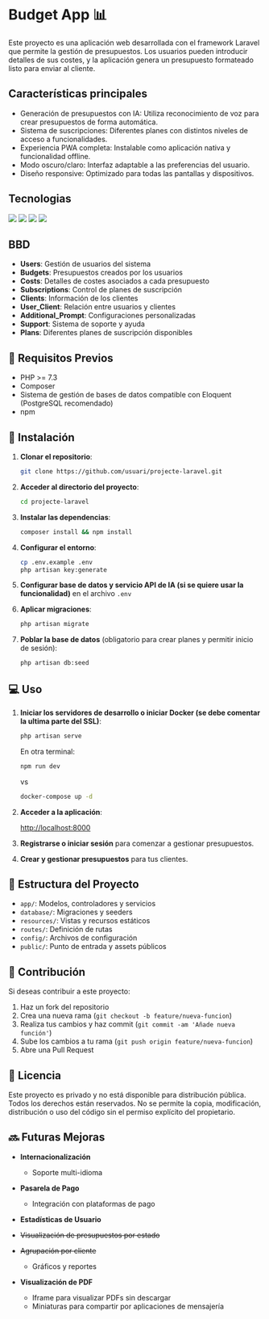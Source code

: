 # Budget App 📊

Este proyecto es una aplicación web desarrollada con el framework Laravel que permite la gestión de presupuestos. Los usuarios pueden introducir detalles de sus costes, y la aplicación genera un presupuesto formateado listo para enviar al cliente.

## Características principales

-   Generación de presupuestos con IA: Utiliza reconocimiento de voz para crear presupuestos de forma automática.
-   Sistema de suscripciones: Diferentes planes con distintos niveles de acceso a funcionalidades.
-   Experiencia PWA completa: Instalable como aplicación nativa y funcionalidad offline.
-   Modo oscuro/claro: Interfaz adaptable a las preferencias del usuario.
-   Diseño responsive: Optimizado para todas las pantallas y dispositivos.

## Tecnologias

![](https://img.shields.io/badge/-FF2D20?style=for-the-badge&logo=laravel&logoColor=white)
![](https://img.shields.io/badge/-316192?style=for-the-badge&logo=postgresql&logoColor=white)
![](https://img.shields.io/badge/-35495E?style=for-the-badge&logo=vuedotjs&logoColor=4FC08D)
![](https://img.shields.io/badge/-38B2AC?style=for-the-badge&logo=tailwind-css&logoColor=white)

## BBD

-   **Users**: Gestión de usuarios del sistema
-   **Budgets**: Presupuestos creados por los usuarios
-   **Costs**: Detalles de costes asociados a cada presupuesto
-   **Subscriptions**: Control de planes de suscripción
-   **Clients**: Información de los clientes
-   **User_Client**: Relación entre usuarios y clientes
-   **Additional_Prompt**: Configuraciones personalizadas
-   **Support**: Sistema de soporte y ayuda
-   **Plans**: Diferentes planes de suscripción disponibles

## 📝 Requisitos Previos

-   PHP >= 7.3
-   Composer
-   Sistema de gestión de bases de datos compatible con Eloquent (PostgreSQL recomendado)
-   npm

## 🚀 Instalación

1. **Clonar el repositorio**:

    ```bash
    git clone https://github.com/usuari/projecte-laravel.git
    ```

2. **Acceder al directorio del proyecto**:

    ```bash
    cd projecte-laravel
    ```

3. **Instalar las dependencias**:

    ```bash
    composer install && npm install
    ```

4. **Configurar el entorno**:

    ```bash
    cp .env.example .env
    php artisan key:generate
    ```

5. **Configurar base de datos y servicio API de IA (si se quiere usar la funcionalidad)** en el archivo `.env`

6. **Aplicar migraciones**:

    ```bash
    php artisan migrate
    ```

7. **Poblar la base de datos** (obligatorio para crear planes y permitir inicio de sesión):

    ```bash
    php artisan db:seed
    ```

## 💻 Uso

1. **Iniciar los servidores de desarrollo o iniciar Docker (se debe comentar la ultima parte del SSL)**:

    ```bash
    php artisan serve
    ```

    En otra terminal:

    ```bash
    npm run dev
    ```

    vs

    ```bash
    docker-compose up -d
    ```

2. **Acceder a la aplicación**:

    [http://localhost:8000](http://localhost:8000)

3. **Registrarse o iniciar sesión** para comenzar a gestionar presupuestos.

4. **Crear y gestionar presupuestos** para tus clientes.

## 📁 Estructura del Proyecto

-   `app/`: Modelos, controladores y servicios
-   `database/`: Migraciones y seeders
-   `resources/`: Vistas y recursos estáticos
-   `routes/`: Definición de rutas
-   `config/`: Archivos de configuración
-   `public/`: Punto de entrada y assets públicos

## 🤝 Contribución

Si deseas contribuir a este proyecto:

1. Haz un fork del repositorio
2. Crea una nueva rama (`git checkout -b feature/nueva-funcion`)
3. Realiza tus cambios y haz commit (`git commit -am 'Añade nueva función'`)
4. Sube los cambios a tu rama (`git push origin feature/nueva-funcion`)
5. Abre una Pull Request

## 📝 Licencia

Este proyecto es privado y no está disponible para distribución pública. Todos los derechos están reservados. No se permite la copia, modificación, distribución o uso del código sin el permiso explícito del propietario.

## 🔜 Futuras Mejoras

-   **Internacionalización**

    -   Soporte multi-idioma

-   **Pasarela de Pago**

    -   Integración con plataformas de pago

-   **Estadísticas de Usuario**
-   ~~Visualización de presupuestos por estado~~
-   ~~Agrupación por cliente~~
    -   Gráficos y reportes

-   **Visualización de PDF**
    -   Iframe para visualizar PDFs sin descargar
    -   Miniaturas para compartir por aplicaciones de mensajería
